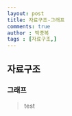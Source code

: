 ```yaml
---
layout: post
title: 자료구조-그래프
comments: true
author : 박종복
tags : [자료구조,]
---
```


## 자료구조

### 그래프
> test
